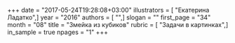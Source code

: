 +++
date = "2017-05-24T19:28:08+03:00"
illustrators = [ "Екатерина Ладатко",]
year = "2016"
authors = [ "",]
slogan = ""
first_page = "34"
month = "08"
title = "Змейка из кубиков"
rubric = [ "Задачи в картинках",]
in_sample = true
npages = "1"
+++
